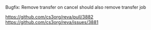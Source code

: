 Bugfix:  Remove transfer on cancel should also remove transfer job

https://github.com/cs3org/reva/pull/3882
https://github.com/cs3org/reva/issues/3881